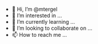 - 👋 Hi, I’m @mtergel
- 👀 I’m interested in ...
- 🌱 I’m currently learning ...
- 💞️ I’m looking to collaborate on ...
- 📫 How to reach me ...

<!---
mtergel/mtergel is a ✨ special ✨ repository because its `README.md` (this file) appears on your GitHub profile.
You can click the Preview link to take a look at your changes.
--->

